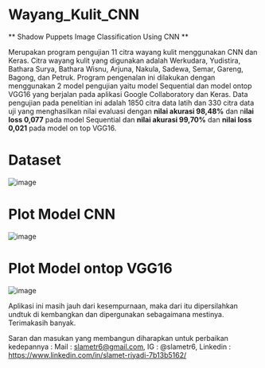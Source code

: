 # Wayang_Kulit_CNN
** Shadow Puppets Image Classification Using CNN **

Merupakan program pengujian 11 citra wayang kulit menggunakan CNN dan Keras.
Citra wayang kulit yang digunakan adalah Werkudara, Yudistira, Bathara Surya, Bathara Wisnu, Arjuna, Nakula, Sadewa, Semar, Gareng, Bagong, dan Petruk. 
Program pengenalan ini dilakukan dengan menggunakan 2 model pengujian yaitu model Sequential dan model ontop VGG16 yang berjalan pada aplikasi Google Collaboratory dan Keras. 
Data pengujian pada penelitian ini adalah 1850 citra data latih dan 330 citra data uji yang menghasilkan nilai evaluasi dengan **nilai akurasi 98,48%** dan n**ilai loss 0,077** pada model Sequential dan **nilai akurasi 99,70%** dan **nilai loss 0,021** pada model on top VGG16.

# Dataset
![image](https://user-images.githubusercontent.com/53107522/128457765-da359b73-79a7-41da-9e70-35c217d3e558.png)

# Plot Model CNN
![image](https://user-images.githubusercontent.com/53107522/128457842-8a275968-5464-4c0e-9dd7-8fe0ecaee01b.png)

# Plot Model ontop VGG16
![image](https://user-images.githubusercontent.com/53107522/128457904-4aa3fa9d-5648-48aa-8f62-4a905c865c7d.png)

Aplikasi ini masih jauh dari kesempurnaan, maka dari itu dipersilahkan undtuk di kembangkan dan dipergunakan sebagaimana mestinya. 
Terimakasih banyak.

Saran dan masukan yang membangun diharapkan untuk perbaikan kedepannya :
Mail : slametr6@gmail.com, 
IG : @slametr6, 
Linkedin : https://www.linkedin.com/in/slamet-riyadi-7b13b5162/
